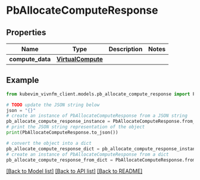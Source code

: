 # PbAllocateComputeResponse


## Properties

Name | Type | Description | Notes
------------ | ------------- | ------------- | -------------
**compute_data** | [**VirtualCompute**](VirtualCompute.md) |  | 

## Example

```python
from kubevim_vivnfm_client.models.pb_allocate_compute_response import PbAllocateComputeResponse

# TODO update the JSON string below
json = "{}"
# create an instance of PbAllocateComputeResponse from a JSON string
pb_allocate_compute_response_instance = PbAllocateComputeResponse.from_json(json)
# print the JSON string representation of the object
print(PbAllocateComputeResponse.to_json())

# convert the object into a dict
pb_allocate_compute_response_dict = pb_allocate_compute_response_instance.to_dict()
# create an instance of PbAllocateComputeResponse from a dict
pb_allocate_compute_response_from_dict = PbAllocateComputeResponse.from_dict(pb_allocate_compute_response_dict)
```
[[Back to Model list]](../README.md#documentation-for-models) [[Back to API list]](../README.md#documentation-for-api-endpoints) [[Back to README]](../README.md)



